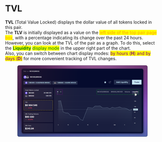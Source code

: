 # TVL

**TVL** (Total Value Locked) displays the dollar value of all tokens locked in this pair.\
The **TLV** is initially displayed as a value on the <mark style="color:orange;">left side of the top pair page box</mark>, with a percentage indicating its change over the past 24 hours.\
However, you can look at the TVL of the pair as a graph. To do this, select the <mark style="color:green;">**Liquidity**</mark> <mark style="color:green;">display mode</mark> in the upper right part of the chart.\
Also, you can switch between chart display modes: <mark style="color:purple;">by hours (</mark><mark style="color:purple;">**H**</mark><mark style="color:purple;">) and by days (</mark><mark style="color:purple;">**D**</mark><mark style="color:purple;">)</mark> for more convenient tracking of TVL changes.

<figure><img src="../../../../.gitbook/assets/image (297).png" alt=""><figcaption></figcaption></figure>
